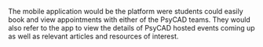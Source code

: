 The mobile application would be the platform were students could easily book and view appointments with either of the PsyCAD teams. They would also refer to the app to view the details of PsyCAD hosted events coming up as well as relevant articles and resources of interest.
